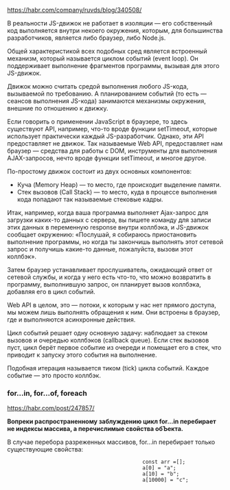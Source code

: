 https://habr.com/company/ruvds/blog/340508/  

В реальности JS-движок не работает в изоляции — его собственный код выполняется внутри некоего окружения, которым, для большинства разработчиков, является либо браузер, либо Node.js.

Общей характеристикой всех подобных сред является встроенный механизм, который называется циклом событий (event loop). Он поддерживает выполнение фрагментов программы, вызывая для этого JS-движок.

Движок можно считать средой выполнения любого JS-кода, вызываемой по требованию. А планированием событий (то есть — сеансов выполнения JS-кода) занимаются механизмы окружения, внешние по отношению к движку.

Если говорить о применении JavaScript в браузере, то здесь существуют API, например, что-то вроде функции setTimeout, которые использует практически каждый JS-разработчик. Однако, эти API предоставляет не движок. Так называемые Web API, предоставляет нам браузер — средства для работы с DOM, инструменты для выполнения AJAX-запросов, нечто вроде функции setTimeout, и многое другое.

По-простому движок состоит из двух основных компонентов:

 * Куча (Memory Heap) — то место, где происходит выделение памяти.
 * Стек вызовов (Call Stack) — то место, куда в процессе выполнения кода попадают так называемые стековые кадры.

Итак, например, когда ваша программа выполняет Ajax-запрос для загрузки каких-то данных с сервера, вы пишете команду для записи этих данных в переменную response внутри коллбэка, и JS-движок сообщает окружению: «Послушай, я собираюсь приостановить выполнение программы, но когда ты закончишь выполнять этот сетевой запрос и получишь какие-то данные, пожалуйста, вызови этот коллбэк».

Затем браузер устанавливает прослушиватель, ожидающий ответ от сетевой службы, и когда у него есть что-то, что можно возвратить в программу, выполнившую запрос, он планирует вызов коллбэка, добавляя его в цикл событий.

Web API в целом, это — потоки, к которым у нас нет прямого доступа, мы можем лишь выполнять обращения к ним. Они встроены в браузер, где и выполняются асинхронные действия.

Цикл событий решает одну основную задачу: наблюдает за стеком вызовов и очередью коллбэков (callback queue). Если стек вызовов пуст, цикл берёт первое событие из очереди и помещает его в стек, что приводит к запуску этого события на выполнение.

Подобная итерация называется тиком (tick) цикла событий. Каждое событие — это просто коллбэк.

### for...in, for...of, foreach  
https://habr.com/post/247857/  

**Вопреки распространенному заблуждению цикл for...in перебирает не индексы массива, а перечислимые свойства обЪекта.**  

В случае перебора разреженных массивов, for...in перебирает только существующие свойства:

                                                const arr =[];
                                                a[0] = "a";
                                                a[10] = "b";
                                                a[10000] = "c"; 

